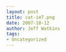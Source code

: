 ```yaml
---
layout: post
title: cat-ie7.png
date: 2007-10-12
author: Jeff Watkins
tags:
- Uncategorized
---
```


